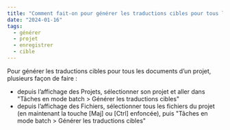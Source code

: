 ```yaml
---
title: "Comment fait-on pour générer les traductions cibles pour tous les documents ?"
date: "2024-01-16"
tags:
  - générer
  - projet
  - enregistrer
  - cible
---
```


Pour générer les traductions cibles pour tous les documents d’un projet, plusieurs façon de faire :

- depuis l’affichage des Projets, sélectionner son projet et aller dans "Tâches en mode batch > Générer les traductions cibles"
- depuis l’affichage des Fichiers, sélectionner tous les fichiers du projet (en maintenant la touche [Maj] ou [Ctrl] enfoncée), puis "Tâches en mode batch > Générer les traductions cibles"

